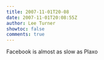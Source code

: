 ```yaml
---
title: 2007-11-01T20-08
date: 2007-11-01T20:08:55Z
author: Lee Turner
showtoc: false
comments: true
---
```


Facebook is almost as slow as Plaxo

